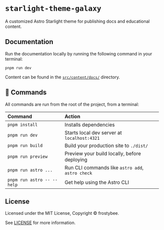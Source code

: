 # `starlight-theme-galaxy`

A customized Astro Starlight theme for publishing docs and educational content.

## Documentation

Run the documentation locally by running the following command in your terminal:

```shell
pnpm run dev
```

Content can be found in the [`src/content/docs/`](./src/content/docs/) directory.

## 🧞 Commands

All commands are run from the root of the project, from a terminal:

| Command                   | Action                                           |
| :------------------------ | :----------------------------------------------- |
| `pnpm install`             | Installs dependencies                            |
| `pnpm run dev`             | Starts local dev server at `localhost:4321`      |
| `pnpm run build`           | Build your production site to `./dist/`          |
| `pnpm run preview`         | Preview your build locally, before deploying     |
| `pnpm run astro ...`       | Run CLI commands like `astro add`, `astro check` |
| `pnpm run astro -- --help` | Get help using the Astro CLI                     |

## License

Licensed under the MIT License, Copyright © frostybee.

See [LICENSE](/LICENSE) for more information.
